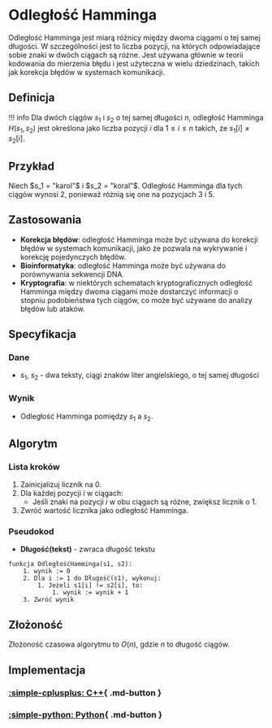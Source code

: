 # Odległość Hamminga

Odległość Hamminga jest miarą różnicy między dwoma ciągami o tej samej długości. W szczególności jest to liczba pozycji, na których odpowiadające sobie znaki w dwóch ciągach są różne. Jest używana głównie w teorii kodowania do mierzenia błędu i jest użyteczna w wielu dziedzinach, takich jak korekcja błędów w systemach komunikacji.

## Definicja

!!! info
	 Dla dwóch ciągów $s_1$ i $s_2$ o tej samej długości $n$, odległość Hamminga $H(s_1, s_2)$ jest określona jako liczba pozycji $i$ dla $1 \leq i \leq n$ takich, że $s_1[i] \neq s_2[i]$.

## Przykład

Niech $s_1 = "karol"$ i $s_2 = "koral"$. Odległość Hamminga dla tych ciągów wynosi $2$, ponieważ różnią się one na pozycjach $3$ i $5$.

## Zastosowania

- **Korekcja błędów**: odległość Hamminga może być używana do korekcji błędów w systemach komunikacji, jako że pozwala na wykrywanie i korekcję pojedynczych błędów.
- **Bioinformatyka**: odległość Hamminga może być używana do porównywania sekwencji DNA.
- **Kryptografia**: w niektórych schematach kryptograficznych odległość Hamminga między dwoma ciągami może dostarczyć informacji o stopniu podobieństwa tych ciągów, co może być używane do analizy błędów lub ataków.

## Specyfikacja

### Dane

- $s_1$, $s_2$ - dwa teksty, ciągi znaków liter angielskiego, o tej samej długości

### Wynik

- Odległość Hamminga pomiędzy $s_1$ a $s_2$.

## Algorytm

### Lista kroków

1. Zainicjalizuj licznik na $0$.
2. Dla każdej pozycji $i$ w ciągach:
   - Jeśli znaki na pozycji $i$ w obu ciągach są różne, zwiększ licznik o $1$.
3. Zwróć wartość licznika jako odległość Hamminga.

### Pseudokod

- **Długość(tekst)** - zwraca długość tekstu

```
funkcja OdległośćHamminga(s1, s2):
    1. wynik := 0
    2. Dla i := 1 do Długość(s1), wykonuj:
        1. Jeżeli s1[i] != s2[i], to:
            1. wynik := wynik + 1
    3. Zwróć wynik
```

## Złożoność

Złożoność czasowa algorytmu to $O(n)$, gdzie $n$ to długość ciągów.

## Implementacja

### [:simple-cplusplus: C++](../../programming/c++/algorithms/text/hamming-distance.md){ .md-button }

### [:simple-python: Python](../../programming/python/algorithms/text/hamming-distance.md){ .md-button }
